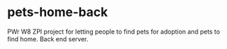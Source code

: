 # pets-home-back
PWr W8 ZPI project for letting people to find pets for adoption and  pets to find home. Back end server.
